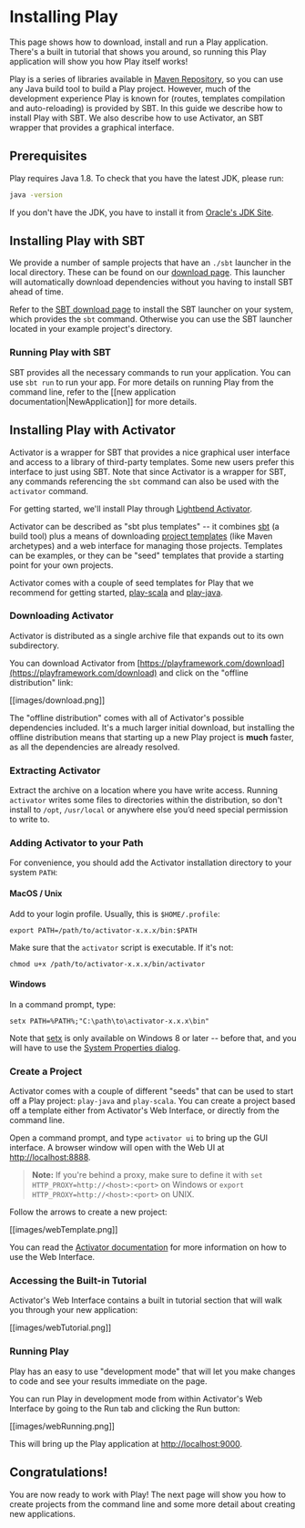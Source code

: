 <!--- Copyright (C) 2009-2016 Lightbend Inc. <https://www.lightbend.com> -->
# Installing Play

This page shows how to download, install and run a Play application.  There's a built in tutorial that shows you around, so running this Play application will show you how Play itself works!

Play is a series of libraries available in [Maven Repository](https://mvnrepository.com/artifact/com.typesafe.play), so you can use any Java build tool to build a Play project. However, much of the development experience Play is known for (routes, templates compilation and auto-reloading) is provided by SBT. In this guide we describe how to install Play with SBT. We also describe how to use Activator, an SBT wrapper that provides a graphical interface.

## Prerequisites

Play requires Java 1.8.  To check that you have the latest JDK, please run:

```bash
java -version
```

If you don't have the JDK, you have to install it from [Oracle's JDK Site](http://www.oracle.com/technetwork/java/javase/downloads/index.html).

## Installing Play with SBT

We provide a number of sample projects that have an `./sbt` launcher in the local directory. These can be found on our [download page](https://playframework.com/download#examples). This launcher will automatically download dependencies without you having to install SBT ahead of time.

Refer to the [SBT download page](http://www.scala-sbt.org/download.html) to install the SBT launcher on your system, which provides the `sbt` command. Otherwise you can use the SBT launcher located in your example project's directory.

### Running Play with SBT

SBT provides all the necessary commands to run your application. You can use `sbt run` to run your app. For more details on running Play from the command line, refer to the [[new application documentation|NewApplication]] for more details.

## Installing Play with Activator

Activator is a wrapper for SBT that provides a nice graphical user interface and access to a library of third-party templates. Some new users prefer this interface to just using SBT. Note that since Activator is a wrapper for SBT, any commands referencing the `sbt` command can also be used with the `activator` command.

For getting started, we'll install Play through [Lightbend Activator](https://www.lightbend.com/activator/docs).

Activator can be described as "sbt plus templates" -- it combines [sbt](http://www.scala-sbt.org/0.13/docs/index.html) (a build tool) plus a means of downloading [project templates](https://www.lightbend.com/activator/templates) (like Maven archetypes) and a web interface for managing those projects.  Templates can be examples, or they can be "seed" templates that provide a starting point for your own projects.

Activator comes with a couple of seed templates for Play that we recommend for getting started, [play-scala](https://www.lightbend.com/activator/template/play-scala) and [play-java](https://www.lightbend.com/activator/template/play-java).

### Downloading Activator

Activator is distributed as a single archive file that expands out to its own subdirectory.

You can download Activator from [https://playframework.com/download](https://playframework.com/download) and click on the "offline distribution" link:

[[images/download.png]]

The "offline distribution" comes with all of Activator's possible dependencies included.  It's a much larger initial download, but installing the offline distribution means that starting up a new Play project is **much** faster, as all the dependencies are already resolved.

### Extracting Activator

Extract the archive on a location where you have write access.  Running `activator` writes some files to directories within the distribution, so don't install to `/opt`, `/usr/local` or anywhere else you’d need special permission to write to.

### Adding Activator to your Path

For convenience, you should add the Activator installation directory to your system `PATH`:

#### MacOS / Unix

Add to your login profile.  Usually, this is `$HOME/.profile`:

```
export PATH=/path/to/activator-x.x.x/bin:$PATH
```

Make sure that the `activator` script is executable. If it's not:

```
chmod u+x /path/to/activator-x.x.x/bin/activator
```

#### Windows

In a command prompt, type:

```
setx PATH=%PATH%;"C:\path\to\activator-x.x.x\bin"
```

Note that [setx](https://technet.microsoft.com/en-us/library/cc755104.aspx) is only available on Windows 8 or later -- before that, and you will have to use the [System Properties dialog](https://java.com/en/download/help/path.xml).

### Create a Project

Activator comes with a couple of different "seeds" that can be used to start off a Play project: `play-java` and `play-scala`.  You can create a project based off a template either from Activator's Web Interface, or directly from the command line.

Open a command prompt, and type `activator ui` to bring up the GUI interface.  A browser window will open with the Web UI at [http://localhost:8888](http://localhost:8888).

> **Note:** If you're behind a proxy, make sure to define it with `set HTTP_PROXY=http://<host>:<port>` on Windows or `export  HTTP_PROXY=http://<host>:<port>` on UNIX.

Follow the arrows to create a new project:

[[images/webTemplate.png]]

You can read the [Activator documentation](https://www.lightbend.com/activator/docs) for more information on how to use the Web Interface.

### Accessing the Built-in Tutorial

Activator's Web Interface contains a built in tutorial section that will walk you through your new application:

[[images/webTutorial.png]]

### Running Play

Play has an easy to use "development mode" that will let you make changes to code and see your results immediate on the page.

You can run Play in development mode from within Activator's Web Interface by going to the Run tab and clicking the Run button:

[[images/webRunning.png]]

This will bring up the Play application at [http://localhost:9000](http://localhost:9000).

## Congratulations!

You are now ready to work with Play!  The next page will show you how to create projects from the command line and some more detail about creating new applications.
